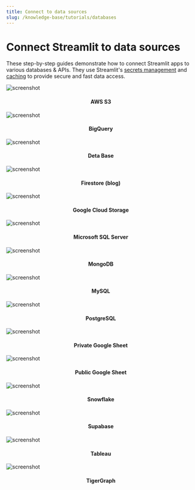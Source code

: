 ```yaml
---
title: Connect to data sources
slug: /knowledge-base/tutorials/databases
---
```


# Connect Streamlit to data sources

These step-by-step guides demonstrate how to connect Streamlit apps to various databases & APIs.
They use Streamlit's [secrets management](/streamlit-cloud/get-started/deploy-an-app/connect-to-data-sources/secrets-management) and
[caching](/library/advanced-features/caching) to provide secure and fast data access.

<TileContainer>
<RefCard href="/knowledge-base/tutorials/databases/aws-s3">

<Image pure alt="screenshot" src="/images/databases/s3.png" />

<h4 align="center">AWS S3</h4>

</RefCard>

<RefCard href="/knowledge-base/tutorials/databases/bigquery">

<Image pure alt="screenshot" src="/images/databases/bigquery.png" />

<h4 align="center">BigQuery</h4>

</RefCard>

<RefCard href="/knowledge-base/tutorials/databases/deta-base">

<Image pure alt="screenshot" src="/images/databases/deta-base.png" />

<h4 align="center">Deta Base</h4>

</RefCard>

<RefCard href="https://blog.streamlit.io/streamlit-firestore/">

<Image pure alt="screenshot" src="/images/databases/firestore.png" />

<h4 align="center">Firestore (blog)</h4>

</RefCard>

<RefCard href="/knowledge-base/tutorials/databases/gcs">

<Image pure alt="screenshot" src="/images/databases/gcs.png" />

<h4 align="center">Google Cloud Storage</h4>

</RefCard>

<RefCard href="/knowledge-base/tutorials/databases/mssql">

<Image pure alt="screenshot" src="/images/databases/mssql.png" />

<h4 align="center">Microsoft SQL Server</h4>

</RefCard>

<RefCard href="/knowledge-base/tutorials/databases/mongodb">

<Image pure alt="screenshot" src="/images/databases/mongodb.png" />

<h4 align="center">MongoDB</h4>

</RefCard>

<RefCard href="/knowledge-base/tutorials/databases/mysql">

<Image pure alt="screenshot" src="/images/databases/mysql.png" />

<h4 align="center">MySQL</h4>

</RefCard>

<RefCard href="/knowledge-base/tutorials/databases/postgresql">

<Image pure alt="screenshot" src="/images/databases/postgresql.png" />

<h4 align="center">PostgreSQL</h4>

</RefCard>

<RefCard href="/knowledge-base/tutorials/databases/private-gsheet">

<Image pure alt="screenshot" src="/images/databases/gsheet.png" />

<h4 align="center">Private Google Sheet</h4>

</RefCard>

<RefCard href="/knowledge-base/tutorials/databases/public-gsheet">

<Image pure alt="screenshot" src="/images/databases/gsheet.png" />

<h4 align="center">Public Google Sheet</h4>

</RefCard>

<RefCard href="/knowledge-base/tutorials/databases/snowflake">

<Image pure alt="screenshot" src="/images/databases/snowflake.png" />

<h4 align="center">Snowflake</h4>

</RefCard>

<RefCard href="/knowledge-base/tutorials/databases/supabase">

<Image pure alt="screenshot" src="/images/databases/supabase.png" />

<h4 align="center">Supabase</h4>

</RefCard>

<RefCard href="/knowledge-base/tutorials/databases/tableau">

<Image pure alt="screenshot" src="/images/databases/tableau.png" />

<h4 align="center">Tableau</h4>

</RefCard>

<RefCard href="/knowledge-base/tutorials/databases/tigergraph">

<Image pure alt="screenshot" src="/images/databases/tigergraph.png" />

<h4 align="center">TigerGraph</h4>

</RefCard>
</TileContainer>

